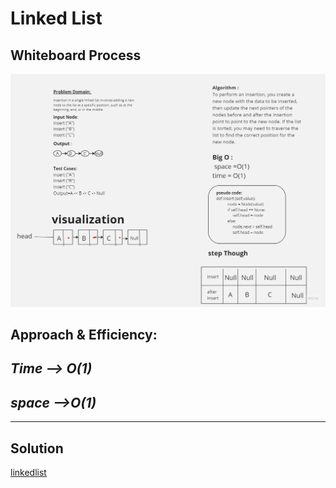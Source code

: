 # Linked List

## Whiteboard Process

![Class 06](../LL.jpg)

## Approach & Efficiency:
***Time --> O(1)*** 
---

***space -->O(1)*** 
---

---

## Solution

[linkedlist](./linked_list.py)